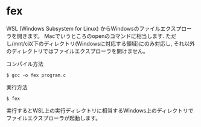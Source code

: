 # fex

WSL (Windows Subsystem for Linux) からWindowsのファイルエクスプローラを開きます。
Macでいうところのopenのコマンドに相当します.
ただし/mnt/c以下のディレクトリ(Windowsに対応する領域)にのみ対応し, それ以外のディレクトリではファイルエクスプローラを開けません。

コンパイル方法
```
$ gcc -o fex program.c
```

実行方法
```
$ fex
```

実行するとWSL上の実行ディレクトリに相当するWindows上のディレクトリでファイルエクスプローラが起動します。

